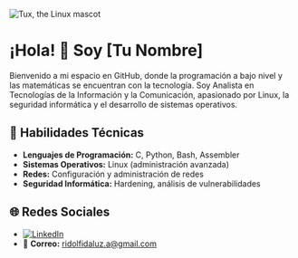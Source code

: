 ![Tux, the Linux mascot](https://upload.wikimedia.org/wikipedia/commons/thumb/3/35/Tux.svg/220px-Tux.svg.png)

# ¡Hola! 👋 Soy [Tu Nombre]

Bienvenido a mi espacio en GitHub, donde la programación a bajo nivel y las matemáticas se encuentran con la tecnología. Soy Analista en Tecnologías de la Información y la Comunicación, apasionado por Linux, la seguridad informática y el desarrollo de sistemas operativos.

## 🔧 Habilidades Técnicas

- **Lenguajes de Programación:** C, Python, Bash, Assembler
- **Sistemas Operativos:** Linux (administración avanzada)
- **Redes:** Configuración y administración de redes
- **Seguridad Informática:** Hardening, análisis de vulnerabilidades

## 🌐 Redes Sociales

- [![LinkedIn](https://img.shields.io/badge/LinkedIn-blue?logo=linkedin&logoColor=white)]([https://www.linkedin.com/in/tu-usuario/](https://www.linkedin.com/in/alejandro-javier-ridolfi-da-luz-363008231/))
- 📧 **Correo:** ridolfidaluz.a@gmail.com
